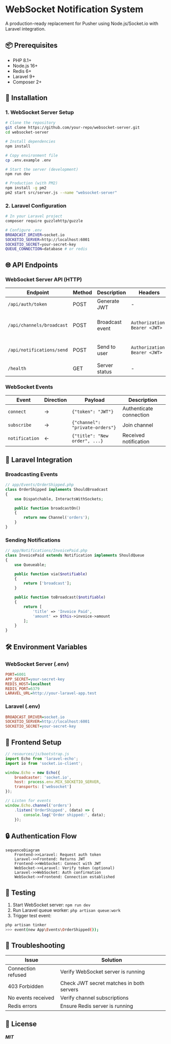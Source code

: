 # WebSocket Notification System

A production-ready replacement for Pusher using Node.js/Socket.io with Laravel integration.

## 📦 Prerequisites

- PHP 8.1+
- Node.js 16+
- Redis 6+
- Laravel 9+
- Composer 2+

## 🚀 Installation

### 1. WebSocket Server Setup

```bash
# Clone the repository
git clone https://github.com/your-repo/websocket-server.git
cd websocket-server

# Install dependencies
npm install

# Copy environment file
cp .env.example .env

# Start the server (development)
npm run dev

# Production (with PM2)
npm install -g pm2
pm2 start src/server.js --name "websocket-server"
```

### 2. Laravel Configuration

```bash
# In your Laravel project
composer require guzzlehttp/guzzle

# Configure .env
BROADCAST_DRIVER=socket.io
SOCKETIO_SERVER=http://localhost:6001
SOCKETIO_SECRET=your-secret-key
QUEUE_CONNECTION=database # or redis
```

## 🌐 API Endpoints

### WebSocket Server API (HTTP)

| Endpoint | Method | Description | Headers | Payload |
|----------|--------|-------------|---------|---------|
| `/api/auth/token` | POST | Generate JWT | - | `{"userId": "123"}` |
| `/api/channels/broadcast` | POST | Broadcast event | `Authorization: Bearer <JWT>` | `{"channel": "orders", "event": "order.update", "data": {...}}` |
| `/api/notifications/send` | POST | Send to user | `Authorization: Bearer <JWT>` | `{"userId": "123", "event": "notification", "data": {...}}` |
| `/health` | GET | Server status | - | - |

### WebSocket Events

| Event | Direction | Payload | Description |
|-------|-----------|---------|-------------|
| `connect` | → | `{"token": "JWT"}` | Authenticate connection |
| `subscribe` | → | `{"channel": "private-orders"}` | Join channel |
| `notification` | ← | `{"title": "New order", ...}` | Received notification |

## 🔌 Laravel Integration

### Broadcasting Events

```php
// app/Events/OrderShipped.php
class OrderShipped implements ShouldBroadcast
{
    use Dispatchable, InteractsWithSockets;

    public function broadcastOn()
    {
        return new Channel('orders');
    }
}
```

### Sending Notifications

```php
// app/Notifications/InvoicePaid.php
class InvoicePaid extends Notification implements ShouldQueue
{
    use Queueable;

    public function via($notifiable)
    {
        return ['broadcast'];
    }

    public function toBroadcast($notifiable)
    {
        return [
            'title' => 'Invoice Paid',
            'amount' => $this->invoice->amount
        ];
    }
}
```

## 🛠️ Environment Variables

### WebSocket Server (.env)

```ini
PORT=6001
APP_SECRET=your-secret-key
REDIS_HOST=localhost
REDIS_PORT=6379
LARAVEL_URL=http://your-laravel-app.test
```

### Laravel (.env)

```ini
BROADCAST_DRIVER=socket.io
SOCKETIO_SERVER=http://localhost:6001
SOCKETIO_SECRET=your-secret-key
```

## 📡 Frontend Setup

```javascript
// resources/js/bootstrap.js
import Echo from 'laravel-echo';
import io from 'socket.io-client';

window.Echo = new Echo({
    broadcaster: 'socket.io',
    host: process.env.MIX_SOCKETIO_SERVER,
    transports: ['websocket']
});

// Listen for events
window.Echo.channel('orders')
    .listen('OrderShipped', (data) => {
        console.log('Order shipped:', data);
    });
```

## 🔒 Authentication Flow

```mermaid
sequenceDiagram
    Frontend->>Laravel: Request auth token
    Laravel->>Frontend: Returns JWT
    Frontend->>WebSocket: Connect with JWT
    WebSocket->>Laravel: Verify token (optional)
    Laravel->>WebSocket: Auth confirmation
    WebSocket->>Frontend: Connection established
```

## 🧪 Testing

1. Start WebSocket server: `npm run dev`
2. Run Laravel queue worker: `php artisan queue:work`
3. Trigger test event:
```bash
php artisan tinker
>>> event(new App\Events\OrderShipped());
```

## 🚨 Troubleshooting

| Issue | Solution |
|-------|----------|
| Connection refused | Verify WebSocket server is running |
| 403 Forbidden | Check JWT secret matches in both servers |
| No events received | Verify channel subscriptions |
| Redis errors | Ensure Redis server is running |

## 📜 License

##### MIT
